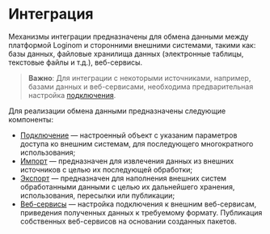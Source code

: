 # Интеграция

Механизмы интеграции предназначены для обмена данными между платформой Loginom и сторонними внешними системами, такими как: базы данных, файловые хранилища данных (электронные таблицы, текстовые файлы и т.д.), веб-сервисы.

> **Важно**:
> Для интеграции с некоторыми источниками, например, базами данных и веб-сервисами, необходима предварительная настройка [подключения](./connections/README.md).

Для реализации обмена данными предназначены следующие компоненты:

* [Подключение](./connections/README.md) — настроенный объект с указаним параметров доступа ко внешним системам, для последующего многократного использования;
* [Импорт](./import/README.md) — предназначен для извлечения данных из внешних источников с целью их последующей обработки;
* [Экспорт](./export/README.md) — предназначен для наполнения внешних систем обработанными данными с целью их дальнейшего хранения, использования, пересылки или публикации;
* [Веб-сервисы](./web-services/README.md) — настройка подключения к внешним веб-сервисам, приведения полученных данных к требуемому формату. Публикация собственных веб-сервисов на основании созданных пакетов.